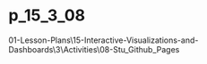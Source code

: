 # p_15_3_08
01-Lesson-Plans\15-Interactive-Visualizations-and-Dashboards\3\Activities\08-Stu_Github_Pages
